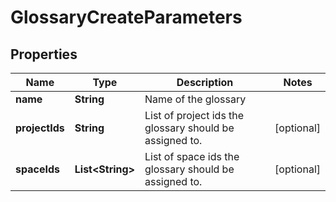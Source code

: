 

# GlossaryCreateParameters

## Properties

Name | Type | Description | Notes
------------ | ------------- | ------------- | -------------
**name** | **String** | Name of the glossary | 
**projectIds** | **String** | List of project ids the glossary should be assigned to. |  [optional]
**spaceIds** | **List&lt;String&gt;** | List of space ids the glossary should be assigned to. |  [optional]



